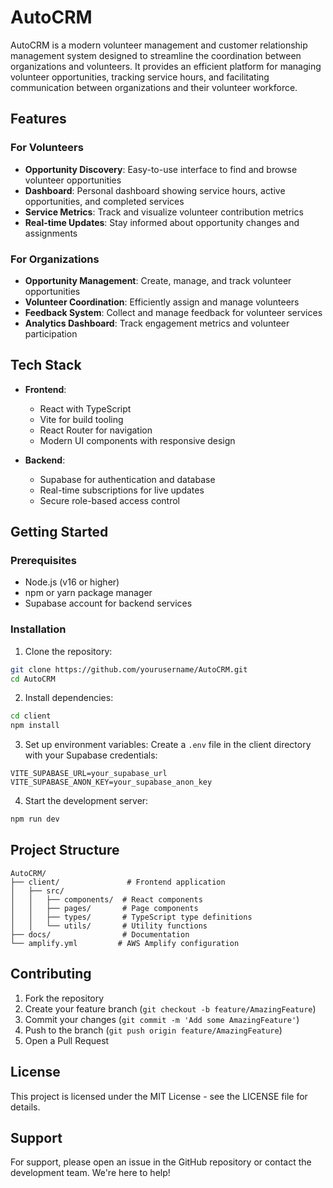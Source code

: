 # AutoCRM

AutoCRM is a modern volunteer management and customer relationship management system designed to streamline the coordination between organizations and volunteers. It provides an efficient platform for managing volunteer opportunities, tracking service hours, and facilitating communication between organizations and their volunteer workforce.

## Features

### For Volunteers
- **Opportunity Discovery**: Easy-to-use interface to find and browse volunteer opportunities
- **Dashboard**: Personal dashboard showing service hours, active opportunities, and completed services
- **Service Metrics**: Track and visualize volunteer contribution metrics
- **Real-time Updates**: Stay informed about opportunity changes and assignments

### For Organizations
- **Opportunity Management**: Create, manage, and track volunteer opportunities
- **Volunteer Coordination**: Efficiently assign and manage volunteers
- **Feedback System**: Collect and manage feedback for volunteer services
- **Analytics Dashboard**: Track engagement metrics and volunteer participation

## Tech Stack

- **Frontend**:
  - React with TypeScript
  - Vite for build tooling
  - React Router for navigation
  - Modern UI components with responsive design

- **Backend**:
  - Supabase for authentication and database
  - Real-time subscriptions for live updates
  - Secure role-based access control

## Getting Started

### Prerequisites
- Node.js (v16 or higher)
- npm or yarn package manager
- Supabase account for backend services

### Installation

1. Clone the repository:
```bash
git clone https://github.com/yourusername/AutoCRM.git
cd AutoCRM
```

2. Install dependencies:
```bash
cd client
npm install
```

3. Set up environment variables:
Create a `.env` file in the client directory with your Supabase credentials:
```
VITE_SUPABASE_URL=your_supabase_url
VITE_SUPABASE_ANON_KEY=your_supabase_anon_key
```

4. Start the development server:
```bash
npm run dev
```

## Project Structure

```
AutoCRM/
├── client/               # Frontend application
│   ├── src/
│   │   ├── components/  # React components
│   │   ├── pages/       # Page components
│   │   ├── types/       # TypeScript type definitions
│   │   └── utils/       # Utility functions
├── docs/                # Documentation
└── amplify.yml         # AWS Amplify configuration
```

## Contributing

1. Fork the repository
2. Create your feature branch (`git checkout -b feature/AmazingFeature`)
3. Commit your changes (`git commit -m 'Add some AmazingFeature'`)
4. Push to the branch (`git push origin feature/AmazingFeature`)
5. Open a Pull Request

## License

This project is licensed under the MIT License - see the LICENSE file for details.

## Support

For support, please open an issue in the GitHub repository or contact the development team. We're here to help!